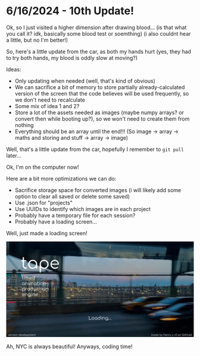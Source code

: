 # 6/16/2024 - 10th Update!

Ok, so I just visited a higher dimension after drawing blood... (is that what you  call it? idk, basically some blood test or soemthing) (i also couldnt hear a little, but no I'm better!)

So, here's a little update from the car, as both my hands hurt (yes, they had to try both hands, my blood is oddly slow at moving?)

Ideas: 
- Only updating when needed (well, that's kind of obvious)
- We can sacrifice a bit of memory to store partially already-calculated version of the screen that the code believes will be used frequently, so we don't need to recalculate
- Some mix of idea 1 and 2?
- Store a lot of the assets needed as images (maybe numpy arrays? or convert then while booting up?), so we won't need to create them from nothing
- Everything should be an array until the end!!! (So image -> array -> maths and storing and stuff -> array -> image)

Well, that's a little update from the car, hopefully I remember to `git pull` later...

Ok, I'm on the computer now!

Here are a bit more optimizations we can do:
- Sacrifice storage space for converted images (i will likely add some option to clear all saved or delete some saved)
- Use .json for "projects"
- Use UUIDs to identify which images are in each project
- Probably have a temporary file for each session?
- Probably have a loading screen...

Well, just made a loading screen!

![first loading screen!](</resources/loading.png>)

Ah, NYC is always beautiful! Anyways, coding time!